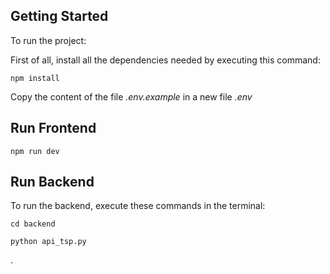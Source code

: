 ## Getting Started

To run the project:

First of all, install all the dependencies needed by executing this command:

```
npm install
```

Copy the content of the file *.env.example* in a new file *.env*


## Run Frontend

```
npm run dev
```


## Run Backend

To run the backend, execute these commands in the terminal:

```
cd backend

python api_tsp.py
```
.